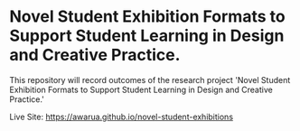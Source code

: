 # Novel Student Exhibition Formats to Support Student Learning in Design and Creative Practice. 

This repository will record outcomes of the research project 'Novel Student Exhibition 
Formats to Support Student Learning in Design and Creative Practice.'

Live Site: <https://awarua.github.io/novel-student-exhibitions>
